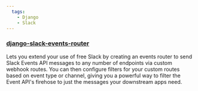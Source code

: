 ```yaml
---
  tags:
    - Django
    - Slack
---
```


### [django-slack-events-router](https://github.com/The-Politico/django-slack-events-router)

Lets you extend your use of free Slack by creating an events router to send Slack Events API messages to any number of endpoints via custom webhook routes. You can then configure filters for your custom routes based on event type or channel, giving you a powerful way to filter the Event API's firehose to just the messages your downstream apps need.
